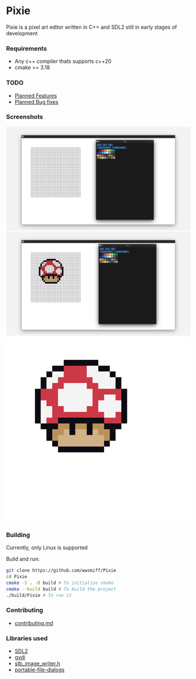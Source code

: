 # Pixie

Pixie is a pixel art editor written in C++ and SDL2 still in early stages of development

### Requirements
- Any c++ compiler thats supports c++20
- cmake >= 3.18

### TODO
- [Planned Features](planned_features.md)
- [Planned Bug fixes](planned_bugfixes.md)

### Screenshots
![](Screenshots/plain_editor.png)
![](Screenshots/super_mushroom_in_editor.png)
![](Screenshots/super_mushroom.png)

### Building
Currently, only Linux is supported

Build and run:
```bash
git clone https://github.com/wwsmiff/Pixie
cd Pixie
cmake -S . -B build # To initialize cmake
cmake --build build # To build the project
./build/Pixie # To run it
```

### Contributing
 - [contributing.md](contributing.md)

### Libraries used
 - [SDL2](http://libsdl.org/)
 - [gvdi](https://github.com/karnkaul/gvdi/)
 - [stb_image_writer.h](https://github.com/nothings/stb/blob/master/stb_image_write.h)
 - [portable-file-dialogs](https://github.com/samhocevar/portable-file-dialogs)
